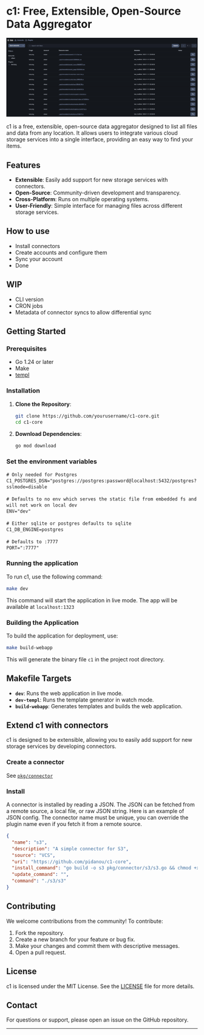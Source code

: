 # c1: Free, Extensible, Open-Source Data Aggregator

![Screenshot](docs/screenshot.png)

c1 is a free, extensible, open-source data aggregator designed to list all files and data from any location. It allows users to integrate various cloud storage services into a single interface, providing an easy way to find your items.

## Features

- **Extensible**: Easily add support for new storage services with connectors.
- **Open-Source**: Community-driven development and transparency.
- **Cross-Platform**: Runs on multiple operating systems.
- **User-Friendly**: Simple interface for managing files across different storage services.

## How to use

- Install connectors
- Create accounts and configure them
- Sync your account
- Done

## WIP

- CLI version
- CRON jobs
- Metadata of connector syncs to allow differential sync

## Getting Started

### Prerequisites

- Go 1.24 or later
- Make
- [templ](https://templ.guide/)

### Installation

1. **Clone the Repository**:

   ```bash
   git clone https://github.com/yourusername/c1-core.git
   cd c1-core
   ```

2. **Download Dependencies**:
   ```bash
   go mod download
   ```

### Set the environment variables

```
# Only needed for Postgres
C1_POSTGRES_DSN="postgres://postgres:password@localhost:5432/postgres?sslmode=disable

# Defaults to no env which serves the static file from embedded fs and will not work on local dev
ENV="dev"

# Either sqlite or postgres defaults to sqlite
C1_DB_ENGINE=postgres

# Defaults to :7777
PORT=":7777"
```

### Running the application

To run c1, use the following command:

```bash
make dev
```

This command will start the application in live mode. The app will be available at `localhost:1323`

### Building the Application

To build the application for deployment, use:

```bash
make build-webapp
```

This will generate the binary file `c1` in the project root directory.

## Makefile Targets

- **`dev`**: Runs the web application in live mode.
- **`dev-templ`**: Runs the template generator in watch mode.
- **`build-webapp`**: Generates templates and builds the web application.

## Extend c1 with connectors

c1 is designed to be extensible, allowing you to easily add support for new storage services by developing connectors.

### Create a connector

See [`pkg/connector`](./pkg/connector)

### Install

A connector is installed by reading a JSON. The JSON can be fetched from a remote source, a local file, or raw JSON string. Here is an example of JSON config. The connector name must be unique, you can override the plugin name even if you fetch it from a remote source.

```json
{
  "name": "s3",
  "description": "A simple connector for S3",
  "source": "VCS",
  "uri": "https://github.com/pidanou/c1-core",
  "install_command": "go build -o s3 pkg/connector/s3/s3.go && chmod +x s3",
  "update_command": "",
  "command": "./s3/s3"
}
```

## Contributing

We welcome contributions from the community! To contribute:

1. Fork the repository.
2. Create a new branch for your feature or bug fix.
3. Make your changes and commit them with descriptive messages.
4. Open a pull request.

## License

c1 is licensed under the MIT License. See the [LICENSE](LICENSE) file for more details.

## Contact

For questions or support, please open an issue on the GitHub repository.

---
